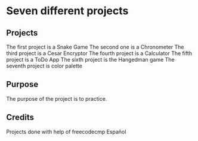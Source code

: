 # Seven different projects

## Projects

The first project is a Snake Game
The second one is a Chronometer
The third project is a Cesar Encryptor
The fourth project is a Calculator
The fifth project is a ToDo App
The sixth project is the Hangedman game
The seventh project is color palette
## Purpose

The purpose of the project is to practice.

## Credits

Projects done with help of freecodecmp Español